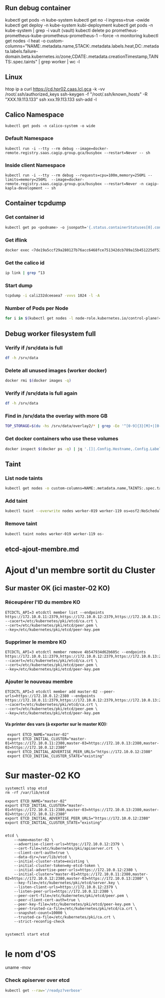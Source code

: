 ## Run debug container

kubectl get pods -n kube-system
kubectl get no -l ingress=true -owide
kubectl get deploy -n kube-system kubi-deployment
kubectl get pods -n kube-system | grep -i vault (vault)
kubectl delete po prometheus-prometheus-kube-prometheus-prometheus-1 --force -n monitoring
kubectl get nodes -l heat -o custom-columns="NAME:.metadata.name,STACK:.metadata.labels.heat,DC:.metadata.labels.failure-domain\.beta\.kubernetes\.io/zone,CDATE:.metadata.creationTimestamp,TAINTS:.spec.taints" | grep worker | wc -l

## Linux
htop
ip a
curl https://cd.hpr02.caas.lcl.gca -k -vv
/root/.ssh/authorized_keys
ssh-keygen -f "/root/.ssh/known_hosts" -R "XXX.19.113.133"
ssh xxx.19.113.133
ssh-add -l
## Calico Namespace
```
kubectl get pods -n calico-system -o wide
```

### Default Namespace
```
kubectl run -i --tty --rm debug --image=docker-remote.registry.saas.cagip.group.gca/busybox --restart=Never -- sh
```

### Inside client Namespace
```
kubectl run -i --tty --rm debug --requests=cpu=100m,memory=256Mi --limits=memory=256Mi  --image=docker-remote.registry.saas.cagip.group.gca/busybox --restart=Never -n cagip-kapla-development -- sh
```

## Container tcpdump

### Get container id
```bash
kubectl get po <podname> -o jsonpath='{.status.containerStatuses[0].containerID}'
```

### Get iflink
```bash
docker exec <7de19a5ccf29a280127b76acc6468fce751342dcb789a15b451225df5399e058> /bin/bash -c 'cat /sys/class/net/eth0/iflink'
```

### Get the calico id

```bash
ip link | grep ^13
```

### Start dump

```bash
tcpdump -i cali232dceeaea7 -vvvs 1024 -l -A
```

### Number of Pods per Node

```bash
for i in $(kubectl get nodes -l node-role.kubernetes.io/control-plane!= -o custom-columns=NAME:.metadata.name --no-headers); do echo $i; kubectl get po -A -o wide | grep $i | wc -l; done
```

## Debug worker filesystem full

### Verify if /srv/data is full
```bash
df -h /srv/data
```

### Delete all unused images (worker docker)
```bash
docker rmi $(docker images -q)
```

### Verify if /srv/data is full again
```bash
df -h /srv/data
```

### Find in /srv/data the overlay with more GB
```bash
TOP_STORAGE=$(du -hs /srv/data/overlay2/* | grep -Ee '^[0-9]{3}[M]+|[0-9]G' | sort -h |tail -n 10 |tee -a /dev/stderr |awk '{print $2}'|xargs|sed 's/ /|/g')
```

### Get docker containers who use these volumes
```bash
docker inspect $(docker ps -q) | jq '.[]|.Config.Hostname,.Config.Labels."io.kubernetes.pod.name",.GraphDriver.Data.MergedDir,.hovno' | egrep -B2 "$TOP_STORAGE"
```

## Taint

### List node taints
```bash
kubectl get nodes -o custom-columns=NAME:.metadata.name,TAINTS:.spec.taints
```

### Add taint
```bash
kubectl taint --overwrite nodes worker-019 worker-119 os=osf2:NoSchedule
```

### Remove taint
```bash
kubectl taint nodes worker-019 worker-119 os-
```

## etcd-ajout-membre.md

# Ajout d'un membre sortit du Cluster

## Sur master OK (ici master-02 KO)
### Réceupérer l'ID du membre KO
```
ETCDCTL_API=3 etcdctl member list --endpoints https://172.10.0.11:2379,https://172.10.0.12:2379,https://172.10.0.13:2379 --cacert=/etc/kubernetes/pki/etcd/ca.crt \
--cert=/etc/kubernetes/pki/etcd/peer.pem \
--key=/etc/kubernetes/pki/etcd/peer-key.pem
```

### Supprimer le membre KO
```
ETCDCTL_API=3 etcdctl member remove 4b547934d62b605c --endpoints https://172.10.0.11:2379,https://172.10.0.12:2379,https://172.10.0.13:2379 --cacert=/etc/kubernetes/pki/etcd/ca.crt \
--cert=/etc/kubernetes/pki/etcd/peer.pem \
--key=/etc/kubernetes/pki/etcd/peer-key.pem
```


### Ajouter le nouveau membre
```
ETCDCTL_API=3 etcdctl member add master-02 --peer-urls=https://172.10.0.12:2380 --endpoints https://172.10.0.11:2379,https://172.10.0.12:2379,https://172.10.0.13:2379 --cacert=/etc/kubernetes/pki/etcd/ca.crt \
--cert=/etc/kubernetes/pki/etcd/peer.pem \
--key=/etc/kubernetes/pki/etcd/peer-key.pem
```


#### Va printer des vars (à exporter sur le master KO):
```
 export ETCD_NAME="master-02"
 export ETCD_INITIAL_CLUSTER="master-01=https://172.10.0.11:2380,master-03=https://172.10.0.13:2380,master-02=https://172.10.0.12:2380"
 export ETCD_INITIAL_ADVERTISE_PEER_URLS="https://172.10.0.12:2380"
 export ETCD_INITIAL_CLUSTER_STATE="existing"
```

# Sur master-02 KO
```
systemctl stop etcd
rm -rf /var/lib/etcd

export ETCD_NAME="master-02"
export ETCD_INITIAL_CLUSTER="master-01=https://172.10.0.11:2380,master-03=https://172.10.0.13:2380,master-02=https://172.10.0.12:2380"
export ETCD_INITIAL_ADVERTISE_PEER_URLS="https://172.10.0.12:2380"
export ETCD_INITIAL_CLUSTER_STATE="existing"


etcd \
    --name=master-02 \
    --advertise-client-urls=https://172.10.0.12:2379 \
    --cert-file=/etc/kubernetes/pki/apiserver.crt  \
    --client-cert-auth=true \
    --data-dir=/var/lib/etcd \
    --initial-cluster-state=existing \
    --initial-cluster-token=my-etcd-token \
    --initial-advertise-peer-urls=https://172.10.0.12:2380 \
    --initial-cluster="master-01=https://172.10.0.11:2380,master-02=https://172.10.0.12:2380,master-03=https://172.10.0.13:2380" \
    --key-file=/etc/kubernetes/pki/etcd/server.key \
    --listen-client-urls=https://172.10.0.12:2379 \
    --listen-peer-urls=https://172.10.0.12:2380 \
    --peer-cert-file=/etc/kubernetes/pki/etcd/peer.pem \
    --peer-client-cert-auth=true \
    --peer-key-file=/etc/kubernetes/pki/etcd/peer-key.pem \
    --peer-trusted-ca-file=/etc/kubernetes/pki/etcd/ca.crt \
    --snapshot-count=10000 \
    --trusted-ca-file=/etc/kubernetes/pki/ca.crt \
    --strict-reconfig-check


systemctl start etcd
```

# le nom d'OS
uname -mov





### Check apiserver over etcd 
```bash
kubectl get --raw='/readyz?verbose'
```
